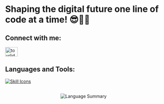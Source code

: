 # Shaping the digital future one line of code at a time! 😎👨‍💻

## Connect with me:

<a href="https://www.linkedin.com/in/thomas-tourlidas-/" target="blank"><img align="center" src="https://raw.githubusercontent.com/rahuldkjain/github-profile-readme-generator/master/src/images/icons/Social/linked-in-alt.svg" alt="tourlidas-thomas" height="30" width="40" /></a>

## Languages and Tools:
[![Skill Icons](https://skillicons.dev/icons?i=js,react,angular,django,bootstrap,css,figma,git,html,java,mongodb,mysql,nodejs,postman,py,ts)](https://skillicons.dev)

<br>

<div align="center">
    <img src="http://github-profile-summary-cards.vercel.app/api/cards/repos-per-language?username=thomastour&theme=nord_dark" alt="Language Summary" />
</div>

